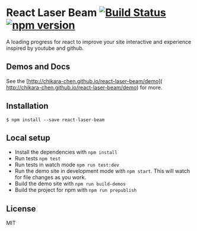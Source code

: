 # React Laser Beam [![Build Status](https://travis-ci.org/chikara-chen/react-laser-beam.svg?branch=master)](https://travis-ci.org/chikara-chen/react-laser-beam) [![npm version](https://badge.fury.io/js/react-laser-beam.svg)](https://www.npmjs.com/package/react-laser-beam)

A loading progress for react to improve your site interactive and experience inspired by youtube and github.

## Demos and Docs
See the [http://chikara-chen.github.io/react-laser-beam/demo]( http://chikara-chen.github.io/react-laser-beam/demo) for more.

## Installation

```
$ npm install --save react-laser-beam
```

## Local setup

- Install the dependencies with `npm install`
- Run tests `npm test`
- Run tests in watch mode `npm run test:dev`
- Run the demo site in development mode with `npm start`. This will watch for file changes as you work. 
- Build the demo site with `npm run build-demos`
- Build the project for npm with `npm run prepublish`

## License

MIT
